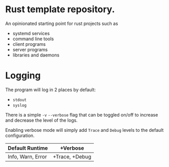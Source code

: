# Rust template repository.

An opinionated starting point for rust projects such as

 - systemd services
 - command line tools
 - client programs
 - server programs
 - libraries and daemons


# Logging 

The program will log in 2 places by default:

 - `stdout`
 - `syslog`

There is a simple `-v` `--verbose` flag that can be toggled on/off to increase and decrease the level of the logs.

Enabling verbose mode will simply add `Trace` and `Debug` levels to the default configuration.

| Default Runtime   | +Verbose       |
|-------------------|----------------|
 | Info, Warn, Error | +Trace, +Debug |

